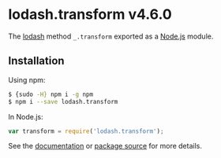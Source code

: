 # lodash.transform v4.6.0

The [lodash](https://lodash.com/) method `_.transform` exported as a [Node.js](https://nodejs.org/) module.

## Installation

Using npm:

```bash
$ {sudo -H} npm i -g npm
$ npm i --save lodash.transform
```

In Node.js:

```js
var transform = require('lodash.transform');
```

See the [documentation](https://lodash.com/docs#transform)
or [package source](https://github.com/lodash/lodash/blob/4.6.0-npm-packages/lodash.transform) for more details.
